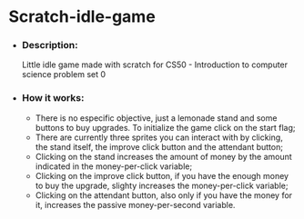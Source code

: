 # Scratch-idle-game

- ### Description:
    Little idle game made with scratch for CS50 - Introduction to computer science problem set 0

- ### How it works:
  - There is no especific objective, just a lemonade stand and some buttons to buy upgrades. To initialize the game click on the start flag;
  - There are currently three sprites you can interact with by clicking, the stand itself, the improve click button and the attendant button;
  - Clicking on the stand increases the amount of money by the amount indicated in the money-per-click variable;
  - Clicking on the improve click button, if you have the enough money to buy the upgrade, slighty increases the money-per-click variable;
  - Clicking on the attendant button, also only if you have the money for it, increases the passive money-per-second variable.

